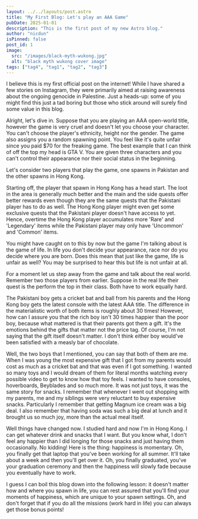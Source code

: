 ```yaml
---
layout: ../../layouts/post.astro
title: "My First Blog: Let's play an AAA Game"
pubDate: 2025-01-01
description: "This is the first post of my new Astro blog."
author: "nicdun"
isPinned: false
post_id: 1
image:
  src: "/images/black-myth-wukong.jpg"
  alt: "black myth wukong cover image"
tags: ["tag4", "tag1", "tag2", "tag3"]
---
```


I believe this is my first official post on the internet! While I have shared a few stories on Instagram, they were primarily aimed at raising awareness about the ongoing genocide in Palestine. Just a heads-up: some of you might find this just a tad boring but those who stick around will surely find some value in this blog.

Alright, let's dive in. Suppose that you are playing an AAA open-world title, however the game is very cruel and doesn't let you choose your character. You can't choose the player's ethnicity, height nor the gender. The game also assigns you a random spawning point. You feel like it's quite unfair since you paid $70 for the freaking game. The best example that I can think of off the top my head is GTA V. You are given three characters and you can't control their appearance nor their social status in the beginning.

Let's consider two players that play the game, one spawns in Pakistan and the other spawns in Hong Kong.

Starting off, the player that spawn in Hong Kong has a head start. The loot in the area is generally much better and the main and the side quests offer better rewards even though they are the same quests that the Pakistani player has to do as well. The Hong Kong player might even get some exclusive quests that the Pakistani player doesn't have access to yet. Hence, overtime the Hong Kong player accumulates more 'Rare' and 'Legendary' items while the Pakistani player may only have 'Uncommon' and 'Common' items.

You might have caught on to this by now but the game I'm talking about is the game of life. In life you don't decide your appearance, race nor do you decide where you are born. Does this mean that just like the game, life is unfair as well? You may be surprised to hear this but life is not unfair at all.

For a moment let us step away from the game and talk about the real world. Remember two those players from earlier. Suppose in the real life their quest is the perform the top in their class. Both have to work equally hard.

The Pakistani boy gets a cricket bat and ball from his parents and the Hong Kong boy gets the latest console with the latest AAA title. The difference in the materialistic worth of both items is roughly about 30 times! However, how can I assure you that the rich boy isn't 30 times happier than the poor boy, because what mattered is that their parents got them a gift. It's the emotions behind the gifts that matter not the price tag. Of course, I'm not saying that the gift itself doesn't matter. I don't think either boy would've been satisfied with a measly bar of chocolate.

Well, the two boys that I mentioned, you can say that both of them are me. When I was young the most expensive gift that I got from my parents would cost as much as a cricket bat and that was even if I got something. I wanted so many toys and I would dream of them for literal months watching every possible video to get to know how that toy feels. I wanted to have consoles, hoverboards, Beyblades and so much more. It was not just toys, it was the same story for snacks. I remember that whenever I went out shopping with my parents, me and my siblings were very reluctant to buy expensive snacks. Particularly I remember that getting Magnum ice cream was a big deal. I also remember that having soda was such a big deal at lunch and it brought us so much joy, more than the actual meal itself.

Well things have changed now. I studied hard and now I'm in Hong Kong. I can get whatever drink and snacks that I want. But you know what, I don't feel any happier than I did longing for those snacks and just having them occasionally. No kidding! Here is the thing: happiness is momentary. Oh, you finally get that laptop that you've been working for all summer. It'll take about a week and then you'll get over it. Oh, you finally graduated, you've your graduation ceremony and then the happiness will slowly fade because you eventually have to work.

I guess I can boil this blog down into the following lesson: it doesn't matter how and where you spawn in life, you can rest assured that you'll find your moments of happiness, which are unique to your spawn settings. Oh, and don't forget that if you do all the missions (work hard in life) you can always get those bonus points!